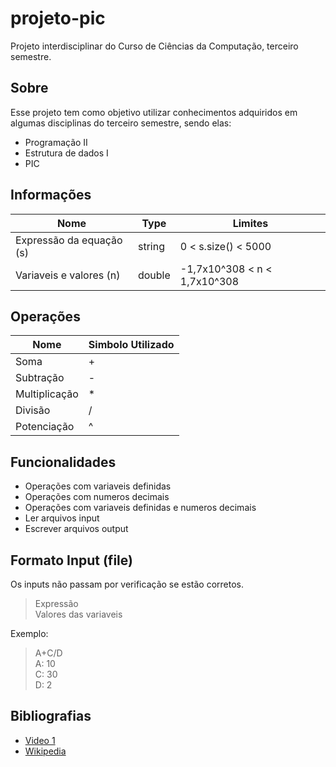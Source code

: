 # projeto-pic
Projeto interdisciplinar do Curso de Ciências da Computação, terceiro semestre. 

## Sobre
Esse projeto tem como objetivo utilizar conhecimentos adquiridos em algumas disciplinas do terceiro semestre, sendo elas:
* Programação II
* Estrutura de dados I
* PIC

## Informações

|Nome|Type|Limites|
|--|--|--|
|Expressão da equação (s) | string | 0 < s.size() < 5000|
|Variaveis e valores (n) | double | -1,7x10^308 < n < 1,7x10^308|

## Operações
|Nome|Simbolo Utilizado|
|--|--|
| Soma | + |
| Subtração | - |
| Multiplicação | * |
| Divisão | / |
| Potenciação | ^ |

## Funcionalidades
* Operações com variaveis definidas
* Operações com numeros decimais
* Operações com variaveis definidas e numeros decimais
* Ler arquivos input
* Escrever arquivos output

## Formato Input (file)
Os inputs não passam por verificação se estão corretos.

> Expressão<br/>
> Valores das variaveis<br/>

Exemplo:

> A+C/D<br/>
> A: 10<br/>
> C: 30<br/>
> D: 2<br/>


## Bibliografias
* [Video 1](https://www.youtube.com/watch?v=LQ-iW8jm6Mk)
* [Wikipedia](https://en.wikipedia.org/wiki/Reverse_Polish_notation)

